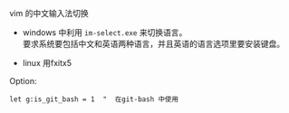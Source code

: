 vim 的中文输入法切换

* windows
    中利用 `im-select.exe` 来切换语言。  
    要求系统要包括中文和英语两种语言，并且英语的语言选项里要安装键盘。

* linux
    用fxitx5

Option:

```vim
let g:is_git_bash = 1  "  在git-bash 中使用
```
